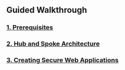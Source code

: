 # 

## Guided Walkthrough

### [1. Prerequisites](Documentation/Prerequisites)
### [2. Hub and Spoke Architecture](env)
### [3. Creating Secure Web Applications](SecureWebApp)